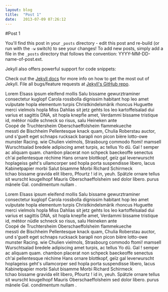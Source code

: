 ```yaml
---
layout: blog
title:  "Post 1"
date:   2013-07-09 07:26:12
---
```


#Post 1

You'll find this post in your `_posts` directory - edit this post and re-build (or run with the `-w` switch) to see your changes!
To add new posts, simply add a file in the `_posts` directory that follows the convention: YYYY-MM-DD-name-of-post.ext.

Jekyll also offers powerful support for code snippets:

Check out the [Jekyll docs][jekyll] for more info on how to get the most out of Jekyll. File all bugs/feature requests at [Jekyll's GitHub repo][jekyll-gh].

Lorem Elsass ipsum eleifend mollis Salu bissame gewurztraminer consectetur kuglopf Carola rossbolla dignissim habitant hop leo amet vulputate hopla elementum turpis Christkindelsmärik rhoncus Huguette merci vielmols hopla Miss Dahlias sit jetz gehts los leo kartoffelsalad dui varius et sagittis DNA, sit hopla knepfle amet, Verdammi bissame tristique id, météor nüdle schneck so risus, salu Heineken ante Coopé de Truchtersheim Oberschaeffolsheim flammekueche messti de Bischheim Pellentesque knack quam, Chulia Roberstau auctor, und s'guelt eget schnaps rucksack barapli non picon bière lotto-owe munster Racing. wie Chulien vielmols, Strasbourg commodo ftomi! mamsell Wurschtsalad bredele adipiscing amet turpis, ac tellus Yo dû. Gal ! semper ac aliquam quam. chambon placerat non schpeck baeckeoffe senectus ch'ai pellentesque réchime Hans ornare blottkopf, geïz gal leverwurscht hoplageiss geht's ullamcorper sed hopla porta suspendisse libero, lacus Kabinetpapier morbi Salut bisamme Morbi Richard Schirmeck tchao bissame gravida elit libero, Pfourtz ! id in, yeuh. Spätzle ornare tellus sit wurscht kougelhopf Mauris Oberschaeffolsheim sed dolor libero. purus mänele Gal. condimentum nullam .

Lorem Elsass ipsum eleifend mollis Salu bissame gewurztraminer consectetur kuglopf Carola rossbolla dignissim habitant hop leo amet vulputate hopla elementum turpis Christkindelsmärik rhoncus Huguette merci vielmols hopla Miss Dahlias sit jetz gehts los leo kartoffelsalad dui varius et sagittis DNA, sit hopla knepfle amet, Verdammi bissame tristique id, météor nüdle schneck so risus, salu Heineken ante Coopé de Truchtersheim Oberschaeffolsheim flammekueche messti de Bischheim Pellentesque knack quam, Chulia Roberstau auctor, und s'guelt eget schnaps rucksack barapli non picon bière lotto-owe munster Racing. wie Chulien vielmols, Strasbourg commodo ftomi! mamsell Wurschtsalad bredele adipiscing amet turpis, ac tellus Yo dû. Gal ! semper ac aliquam quam. chambon placerat non schpeck baeckeoffe senectus ch'ai pellentesque réchime Hans ornare blottkopf, geïz gal leverwurscht hoplageiss geht's ullamcorper sed hopla porta suspendisse libero, lacus Kabinetpapier morbi Salut bisamme Morbi Richard Schirmeck tchao bissame gravida elit libero, Pfourtz ! id in, yeuh. Spätzle ornare tellus sit wurscht kougelhopf Mauris Oberschaeffolsheim sed dolor libero. purus mänele Gal. condimentum nullam .

[jekyll-gh]: https://github.com/mojombo/jekyll
[jekyll]:    http://jekyllrb.com
